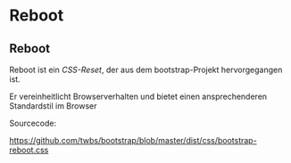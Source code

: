 # Reboot

## Reboot

Reboot ist ein _CSS-Reset_, der aus dem bootstrap-Projekt hervorgegangen ist.

Er vereinheitlicht Browserverhalten und bietet einen ansprechenderen Standardstil im Browser

Sourcecode:

https://github.com/twbs/bootstrap/blob/master/dist/css/bootstrap-reboot.css
